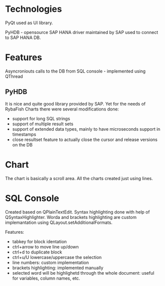 # Technologies
PyQt used as UI library.

PyHDB - opensource SAP HANA driver maintained by SAP used to connect to SAP HANA DB.

# Features
Asyncroniouts calls to the DB from SQL console - implemented using QThread

## PyHDB
It is nice and quite good library provided by SAP. Yet for the needs of RybaFish Charts there were several modifications done:

- support for long SQL strings
- support of multiple result sets
- support of extended data types, mainly to have microseconds support in timestamps
- close resultset feature to actually close the cursor and release versions on the DB

# Chart
The chart is basically a scroll area. All the charts created just using lines.

# SQL Console
Created based on QPlainTextEdit. Syntax highlighting done with help of QSyntaxHighlighter. Worda and brackets highlighting are custom implemantation using QLayout.setAdditionalFormats.

Features:
- tabkey for block identation
- ctrl+arrow to move line up/down
- ctrl+d to duplicate block
- ctrl+u/U lowercase/uppercase the selection
- line numbers: custom implementation
- brackets highlighting: implemented manually
- selected word will be highlighetd through the whole document: useful for variables, column names, etc.
